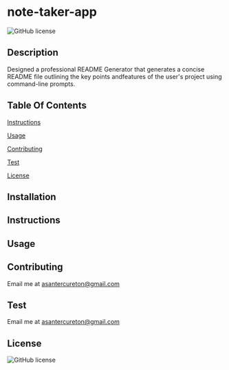 # note-taker-app
![GitHub license](https://img.shields.io/badge/license-ISC-blue.svg)

## Description
Designed a professional README Generator that generates a concise README file outlining the key points andfeatures of the user's project using command-line prompts.

## Table Of Contents
[Instructions](#instructions)

[Usage](#usage)

[Contributing](#contributing)

[Test](#test)

[License](#license)

## Installation
<!-- Accsessible via my GitHub Repo. -->

## Instructions
<!-- User answers the prompted questions via the command-line and the responses are populated into a professional README file. -->

## Usage
<!-- Designed to receive prompted inputs via command-line and output the resposnes into a concise display with project details -->

## Contributing
Email me at asantercureton@gmail.com

## Test
Email me at asantercureton@gmail.com

## License
![GitHub license](https://img.shields.io/badge/license-ISC-blue.svg)
